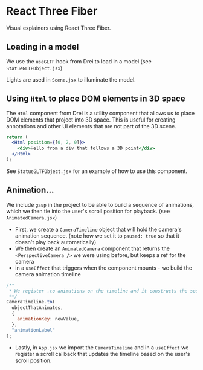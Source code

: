 # React Three Fiber

Visual explainers using React Three Fiber.

## Loading in a model

We use the `useGLTF` hook from Drei to load in a model (see `StatueGLTFObject.jsx`)

Lights are used in `Scene.jsx` to illuminate the model.

## Using `Html` to place DOM elements in 3D space

The `Html` component from Drei is a utility component that allows us to place DOM elements that project into 3D space. This is useful for creating annotations and other UI elements that are not part of the 3D scene.

```jsx
return (
  <Html position={[0, 2, 0]}>
    <div>Hello from a div that follows a 3D point</div>
  </Html>
);
```

See `StatueGLTFObject.jsx` for an example of how to use this component.

## Animation...

We include `gasp` in the project to be able to build a sequence of animations, which we then tie into the user's scroll position for playback. (see `AnimatedCamera.jsx`)

- First, we create a `CameraTimeline` object that will hold the camera's animation sequence. (note how we set it to `paused: true` so that it doesn't play back automatically)
- We then create an `AnimatedCamera` component that returns the `<PerspectiveCamera />` we were using before, but keeps a ref for the camera
- in a `useEffect` that triggers when the component mounts - we build the camera animation timeline

```js
/**
 * We register .to animations on the timeline and it constructs the sequence for us. If we wanted two animation to happen parrallely, we'd use the same animationLabel
 **/
CameraTimeline.to(
  objectThatAnimates,
  {
    animationKey: newValue,
  },
  "animationLabel"
);
```

- Lastly, in `App.jsx` we import the `CameraTimeline` and in a `useEffect` we register a scroll callback that updates the timeline based on the user's scroll position.
